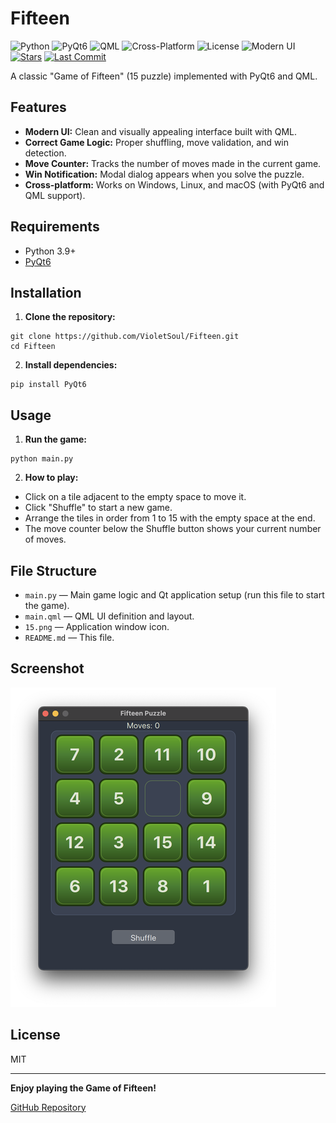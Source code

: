 # Fifteen

![Python](https://img.shields.io/badge/Python-3776AB?style=flat&logo=python&logoColor=white)
![PyQt6](https://img.shields.io/badge/PyQt6-41CD52?style=flat&logo=qt&logoColor=white)
![QML](https://img.shields.io/badge/QML-41CD52?style=flat&logo=qt&logoColor=white)
![Cross-Platform](https://img.shields.io/badge/Cross--Platform-✓-blueviolet)
![License](https://img.shields.io/badge/License-MIT-blue)
![Modern UI](https://img.shields.io/badge/Modern%20UI-✓-orange)
[![Stars](https://img.shields.io/github/stars/VioletSoul/Fifteen.svg?style=social)](https://github.com/VioletSoul/Fifteen)
[![Last Commit](https://img.shields.io/github/last-commit/VioletSoul/Fifteen.svg)](https://github.com/VioletSoul/Fifteen/commits/main)

A classic "Game of Fifteen" (15 puzzle) implemented with PyQt6 and QML.

## Features

- **Modern UI:** Clean and visually appealing interface built with QML.
- **Correct Game Logic:** Proper shuffling, move validation, and win detection.
- **Move Counter:** Tracks the number of moves made in the current game.
- **Win Notification:** Modal dialog appears when you solve the puzzle.
- **Cross-platform:** Works on Windows, Linux, and macOS (with PyQt6 and QML support).

## Requirements

- Python 3.9+
- [PyQt6](https://pypi.org/project/PyQt6/)

## Installation

1. **Clone the repository:**
```
git clone https://github.com/VioletSoul/Fifteen.git
cd Fifteen
```
2. **Install dependencies:**
```
pip install PyQt6
```

## Usage

1. **Run the game:**
```
python main.py
```
2. **How to play:**
- Click on a tile adjacent to the empty space to move it.
- Click "Shuffle" to start a new game.
- Arrange the tiles in order from 1 to 15 with the empty space at the end.
- The move counter below the Shuffle button shows your current number of moves.

## File Structure

- `main.py` — Main game logic and Qt application setup (run this file to start the game).
- `main.qml` — QML UI definition and layout.
- `15.png` — Application window icon.
- `README.md` — This file.

## Screenshot

![Game Screenshot](Screenshot.png)

## License

MIT

---

**Enjoy playing the Game of Fifteen!**

[GitHub Repository](https://github.com/VioletSoul/Fifteen)

